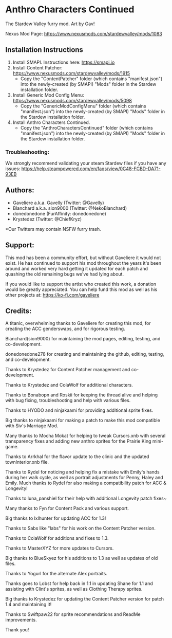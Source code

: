 # Anthro Characters Continued

The Stardew Valley furry mod. Art by Gav!

Nexus Mod Page: https://www.nexusmods.com/stardewvalley/mods/1083

## Installation Instructions

1. Install SMAPI. Instructions here: https://smapi.io
2. Install Content Patcher: https://www.nexusmods.com/stardewvalley/mods/1915
   - Copy the "ContentPatcher" folder (which contains "manifest.json") into the newly-created (by SMAPI) "Mods" folder in the Stardew installation folder.
3. Install Generic Mod Config Menu: https://www.nexusmods.com/stardewvalley/mods/5098
   - Copy the "GenericModConfigMenu" folder (which contains "manifest.json") into the newly-created (by SMAPI) "Mods" folder in the Stardew installation folder.
3. Install Anthro Characters Continued.
   - Copy the "AnthroCharactersContinued" folder (which contains "manifest.json") into the newly-created (by SMAPI) "Mods" folder in the Stardew installation folder.

### Troubleshooting:
We strongly recommend validating your steam Stardew files if you have any issues: https://help.steampowered.com/en/faqs/view/0C48-FCBD-DA71-93EB


## Authors:
- Gaveliere a.k.a. Gavelly (Twitter: @Gavelly)
- Blanchard a.k.a. sion9000 (Twitter: @NekoBlanchard)
- donedonedone (FurAffinity: donedonedone)
- Krystedez (Twitter: @ChiefKryz)

*Our Twitters may contain NSFW furry trash.


## Support:
This mod has been a community effort, but without Gaveliere it would not exist. 
He has continued to support his mod throughout the years it's been around and worked 
very hard getting it updated for each patch and quashing the old remaining bugs we've had lying about.

If you would like to support the artist who created this work, a donation would be greatly appreciated. 
You can help fund this mod as well as his other projects at: https://ko-fi.com/gaveliere

## Credits:
A titanic, overwhelming thanks to Gaveliere for creating this mod, for creating the ACC genderswaps, and for rigorous testing.

Blanchard(sion9000) for maintaining the mod pages, editing, testing, and co-development.

donedonedone278 for creating and maintaining the github, editing, testing, and co-development.

Thanks to Krystedez for Content Patcher management and co-development.

Thanks to Krystedez and ColaWolf for additional characters.

Thanks to Bonabopn and Roskii for keeping the thread alive and helping 
with bug fixing, troubleshooting and help with various files.

Thanks to HYODO and ninjakaami for providing additional sprite fixes.

Big thanks to ninjakaami for making a patch to make this mod compatible with Siv's Marriage Mod.

Many thanks to Mocha Mokat for helping to tweak Cursors.xnb with several transparency fixes and adding new anthro sprites for the Prairie King mini-game.

Thanks to Arrkhal for the flavor update to the clinic and the updated townInterior.xnb file.

Thanks to Rydel for noticing and helping fix a mistake with Emily's hands during her walk cycle, as well as portrait adjustments for Penny, Haley and Emily. Much thanks to Rydel for also making a compatibility patch for ACC & Longevity!

Thanks to luna_panshiel for their help with additional Longevity patch fixes~

Many thanks to Fyn for Content Pack and various support.

Big thanks to lxlhunter for updating ACC for 1.3!

Thanks to Sabs like "labs" for his work on the Content Patcher version.

Thanks to ColaWolf for additions and fixes to 1.3.

Thanks to MasterXYZ for more updates to Cursors.

Big thanks to BlueSkyez for his additions to 1.3 as well as updates of old files.

Thanks to Yogurl for the alternate Alex portraits.

Thanks goes to Lobst for help back in 1.1 in updating Shane for 1.1 and assisting with Clint's sprites, as well as Clothing Therapy sprites.

Big thanks to Krystedez for updating the Content Patcher version for patch 1.4 and maintaining it!

Thanks to Swiftpaw22 for sprite recommendations and ReadMe improvements.

Thank you!
